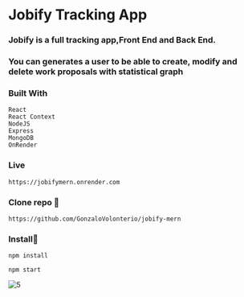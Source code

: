 # Jobify Tracking App

### Jobify is a full tracking app,Front End and Back End.
### You can generates a user to be able to create, modify and delete work proposals with statistical graph 

### Built With

```
React
React Context
NodeJS
Express
MongoDB
OnRender

```
### Live

```
https://jobifymern.onrender.com

```
### Clone repo 🔧

```
https://github.com/GonzaloVolonterio/jobify-mern

```
### Install🔧

```
npm install 

npm start 
```

![5](https://user-images.githubusercontent.com/64506662/234716146-33f87f81-ced4-4c79-a81c-ce1b2f55fbc7.png)

